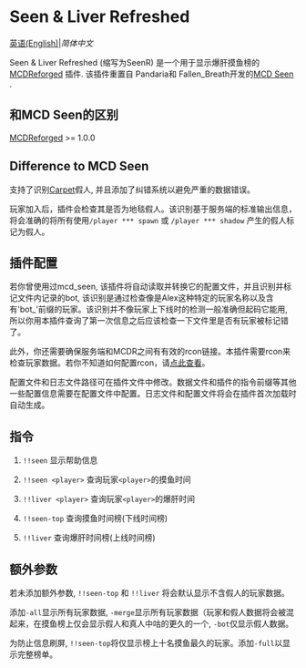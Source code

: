 # Seen & Liver Refreshed

[英语(English)](https://github.com/ra1ny-yuki/mcdr-seen-refreshed)|*简体中文*

Seen & Liver Refreshed (缩写为SeenR) 是一个用于显示爆肝摸鱼榜的 [MCDReforged](https://github.com/Fallen-Breath/MCDReforged)  插件.  该插件重置自 Pandaria和 Fallen_Breath开发的[MCD Seen](https://github.com/TISUnion/Seen/) .

## 和MCD Seen的区别

[MCDReforged](https://github.com/Fallen-Breath/MCDReforged) >= 1.0.0

## Difference to MCD Seen

支持了识别[Carpet](https://github.com/gnembon/fabric-carpet)假人, 并且添加了纠错系统以避免严重的数据错误。

玩家加入后，插件会检查其是否为地毯假人。该识别基于服务端的标准输出信息，将会准确的将所有使用`/player *** spawn` 或 `/player *** shadow` 产生的假人标记为假人。 

## 插件配置

若你曾使用过mcd_seen, 该插件将自动读取并转换它的配置文件，并且识别并标记文件内记录的bot, 该识别是通过检查像是Alex这种特定的玩家名称以及含有'bot_'前缀的玩家。该识别并不像玩家上下线时的检测一般准确但起码它能用, 所以你用本插件查询了第一次信息之后应该检查一下文件里是否有玩家被标记错了。

此外，你还需要确保服务端和MCDR之间有有效的rcon链接。本插件需要rcon来检查玩家数据。若你不知道如何配置rcon，请[点此查看](https://mcdreforged.readthedocs.io/zh_CN/latest/configure.html?highlight=rcon#rcon)。

配置文件和日志文件路径可在插件文件中修改。数据文件和插件的指令前缀等其他一些配置信息需要在配置文件中配置。日志文件和配置文件将会在插件首次加载时自动生成。

## 指令

1. `!!seen` 显示帮助信息

2. `!!seen <player>` 查询玩家`<player>`的摸鱼时间

3. `!!liver <player>` 查询玩家`<player>`的爆肝时间

4. `!!seen-top` 查询摸鱼时间榜(下线时间榜)

5. `!!liver` 查询爆肝时间榜(上线时间榜)

   

## 额外参数

若未添加额外参数, `!!seen-top` 和 `!!liver` 将会默认显示不含假人的玩家数据。

添加`-all`显示所有玩家数据, `-merge`显示所有玩家数据（玩家和假人数据将会被混起来，在摸鱼榜上仅会显示假人和真人中咕的更久的一个, `-bot`仅显示假人数据。

为防止信息刷屏, `!!seen-top`将仅显示榜上十名摸鱼最久的玩家。添加`-full`以显示完整榜单。
